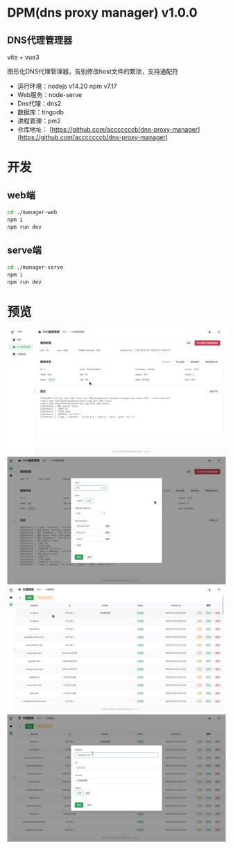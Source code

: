 # DPM(dns proxy manager) v1.0.0

## DNS代理管理器

vite + vue3

图形化DNS代理管理器，告别修改host文件的繁琐，支持通配符

- 运行环境：nodejs v14.20 npm v7.17
- Web服务：node-serve
- Dns代理：dns2
- 数据库：tingodb
- 进程管理：pm2
- 仓库地址： [https://github.com/acccccccb/dns-proxy-manager](https://github.com/acccccccb/dns-proxy-manager)

# 开发

## web端

```bash
cd ./manager-web
npm i
npm run dev
```


## serve端

```bash
cd ./manager-serve
npm i
npm run dev
```

# 预览

![alt](/readmedist/1.png)
![alt](/readmedist/2.png)
![alt](/readmedist/3.png)
![alt](/readmedist/4.png)